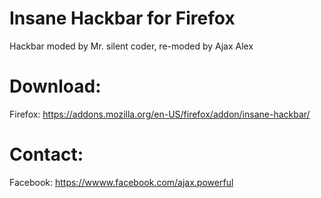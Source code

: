 # Insane Hackbar for Firefox

Hackbar moded by Mr. silent coder, re-moded by Ajax Alex

# Download:

Firefox: https://addons.mozilla.org/en-US/firefox/addon/insane-hackbar/

# Contact:

Facebook: <a href="https://wwww.facebook.com/ajax.powerful" target="_blank">https://wwww.facebook.com/ajax.powerful</a>